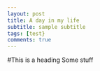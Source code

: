 ```yaml
---
layout: post
title: A day in my life
subtitle: sample subtitle
tags: [test}
comments: true
---
```


#This is a heading
Some stuff
